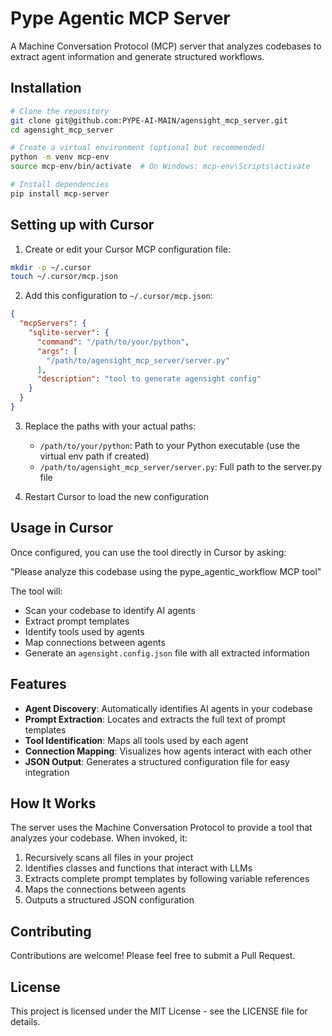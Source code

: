 # Pype Agentic MCP Server

A Machine Conversation Protocol (MCP) server that analyzes codebases to extract agent information and generate structured workflows.

## Installation

```bash
# Clone the repository
git clone git@github.com:PYPE-AI-MAIN/agensight_mcp_server.git
cd agensight_mcp_server

# Create a virtual environment (optional but recommended)
python -m venv mcp-env
source mcp-env/bin/activate  # On Windows: mcp-env\Scripts\activate

# Install dependencies
pip install mcp-server
```

## Setting up with Cursor

1. Create or edit your Cursor MCP configuration file:
```bash
mkdir -p ~/.cursor
touch ~/.cursor/mcp.json
```

2. Add this configuration to `~/.cursor/mcp.json`:
```json
{
  "mcpServers": {
    "sqlite-server": {
      "command": "/path/to/your/python",
      "args": [
        "/path/to/agensight_mcp_server/server.py"
      ],
      "description": "tool to generate agensight config"
    }
  }
}
```

3. Replace the paths with your actual paths:
   - `/path/to/your/python`: Path to your Python executable (use the virtual env path if created)
   - `/path/to/agensight_mcp_server/server.py`: Full path to the server.py file

4. Restart Cursor to load the new configuration

## Usage in Cursor

Once configured, you can use the tool directly in Cursor by asking:

"Please analyze this codebase using the pype_agentic_workflow MCP tool"

The tool will:
- Scan your codebase to identify AI agents
- Extract prompt templates
- Identify tools used by agents
- Map connections between agents
- Generate an `agensight.config.json` file with all extracted information

## Features

- **Agent Discovery**: Automatically identifies AI agents in your codebase
- **Prompt Extraction**: Locates and extracts the full text of prompt templates
- **Tool Identification**: Maps all tools used by each agent
- **Connection Mapping**: Visualizes how agents interact with each other
- **JSON Output**: Generates a structured configuration file for easy integration

## How It Works

The server uses the Machine Conversation Protocol to provide a tool that analyzes your codebase. When invoked, it:

1. Recursively scans all files in your project
2. Identifies classes and functions that interact with LLMs
3. Extracts complete prompt templates by following variable references
4. Maps the connections between agents
5. Outputs a structured JSON configuration

## Contributing

Contributions are welcome! Please feel free to submit a Pull Request.

## License

This project is licensed under the MIT License - see the LICENSE file for details.
